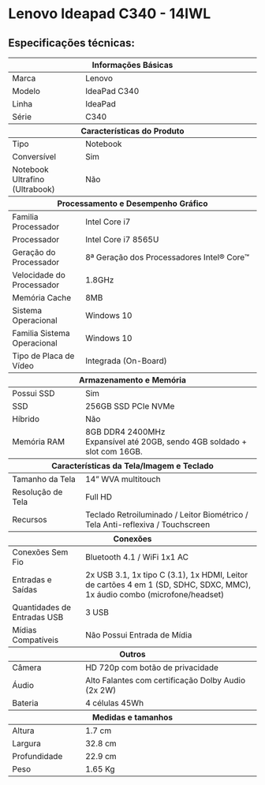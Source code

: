 # Lenovo Ideapad C340 - 14IWL


## Especificações técnicas:

<table>
    <thead>
        <tr>
            <th colspan="2">Informações Básicas</th>
        <tr>
    </thead>
    <tbody>
        <tr>
            <td>Marca</td>
            <td>Lenovo</td>
        </tr>
        <tr>
            <td>Modelo</td>
            <td>IdeaPad C340</td>
        </tr>
        <tr>
            <td>Linha</td>
            <td>IdeaPad</td>
        </tr>
        <tr>
            <td>Série</td>
            <td>C340</td>
        </tr>
    </tbody>
    <thead>
        <tr>
            <th colspan="2">Características do Produto</th>
        <tr>
    </thead>
    <tbody>
        <tr>
            <td>Tipo</td>
            <td>Notebook</td>
        </tr>
        <tr>
            <td>Conversível</td>
            <td>Sim</td>
        </tr>
        <tr>
            <td>Notebook Ultrafino (Ultrabook)</td>
            <td>Não</td>
        </tr>
    </tbody>
    <thead>
        <tr>
            <th colspan="2">Processamento e Desempenho Gráfico</th>
        </tr>
    </thead>
    <tbody>
        <tr>
            <td>Familia Processador</td>
            <td>Intel Core i7</td>
        </tr>
        <tr>
            <td>Processador</td>
            <td>Intel Core i7 8565U</td>
        </tr>
        <tr>
            <td>Geração do Processador</td>
            <td>8ª Geração dos Processadores Intel® Core™</td>
        </tr>
        <tr>
            <td>Velocidade do Processador</td>
            <td>1.8GHz</td>
        </tr>
        <tr>
            <td>Memória Cache</td>
            <td>8MB</td>
        </tr>
        <tr>
            <td>Sistema Operacional</td>
            <td>Windows 10</td>
        </tr>
        <tr>
            <td>Familia Sistema Operacional</td>
            <td>Windows 10</td>
        </tr>
        <tr>
            <td>Tipo de Placa de Vídeo</td>
            <td>Integrada (On-Board)</td>
        </tr>
    </tbody>
    <thead>
        <tr>
            <th colspan="2">Armazenamento e Memória</th>
        </tr>
    </thead>
    <tbody>
        <tr>
            <td>Possui SSD</td>
            <td>Sim</td>
        </tr>
        <tr>
            <td>SSD</td>
            <td>256GB SSD PCIe NVMe</td>
        </tr>
        <tr>
            <td>Híbrido</td>
            <td>Não</td>
        </tr>
        <tr>
            <td>Memória RAM</td>
            <td>
                8GB DDR4 2400MHz<br>
                Expansível até 20GB, sendo 4GB soldado + slot com 16GB.
            </td>
        </tr>
    </tbody>
    <thead>
        <tr>
            <th colspan="2">
                Características da Tela/Imagem e Teclado
            </th>
        </tr>
    </thead>
    <tbody>
        <tr>
            <td>Tamanho da Tela</td>
            <td>14” WVA multitouch</td>
        </tr>
        <tr>
            <td>Resolução de Tela</td>
            <td>Full HD</td>
        </tr>
        <tr>
            <td>Recursos</td>
            <td>Teclado Retroiluminado / Leitor Biométrico / Tela Anti-reflexiva / Touchscreen</td>
        </tr>
    </tbody>
    <thead>
        <tr>
            <th colspan="2">
                Conexões
            </th>
        </tr>
    </thead>
    <tbody>
        <tr>
            <td>Conexões Sem Fio</td>
            <td>Bluetooth 4.1 / WiFi 1x1 AC</td>
        </tr>
        <tr>
            <td>Entradas e Saídas</td>
            <td>2x USB 3.1, 1x tipo C (3.1), 1x HDMI, Leitor de cartões 4 em 1 (SD, SDHC, SDXC, MMC), 1x áudio combo (microfone/headset)</td>
        </tr>
        <tr>
            <td>Quantidades de Entradas USB</td>
            <td>3 USB</td>
        </tr>
        <tr>
            <td>Mídias Compatíveis</td>
            <td>Não Possui Entrada de Mídia</td>
        </tr>
    </tbody>
    <thead>
        <tr>
            <th colspan="2">
                Outros
            </th>
        </tr>
    </thead>
    <tbody>
        <tr>
            <td>Câmera</td>
            <td>HD 720p com botão de privacidade</td>
        </tr>
        <tr>
            <td>Áudio</td>
            <td>Alto Falantes com certificação Dolby Audio (2x 2W)</td>
        </tr>
        <tr>
            <td>Bateria</td>
            <td>4 células 45Wh</td>
        </tr>
    </tbody>
    <thead>
        <tr>
            <th colspan="2">
                Medidas e tamanhos
            </th>
        </tr>
    </thead>
    <tbody>
        <tr>
            <td>Altura</td>
            <td>1.7 cm</td>
        </tr>
        <tr>
            <td>Largura</td>
            <td>32.8 cm</td>
        </tr>
        <tr>
            <td>Profundidade</td>
            <td>22.9 cm</td>
        </tr>
        <tr>
            <td>Peso</td>
            <td>1.65 Kg</td>
        </tr>
    </tbody>
</table>







